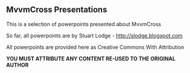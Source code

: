 ## MvvmCross Presentations

This is a selection of powerpoints presented about MvvmCross

So far, all powerpoints are by Stuart Lodge - http://slodge.blogspot.com

All powerpoints are provided here as Creative Commons With Attribution 

**YOU MUST ATTRIBUTE ANY CONTENT RE-USED TO THE ORIGINAL AUTHOR**